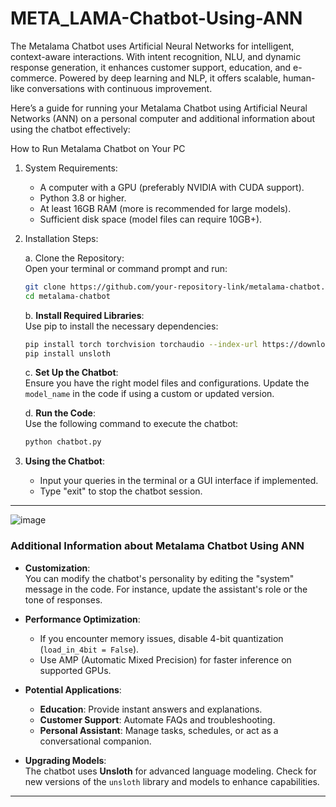 # META_LAMA-Chatbot-Using-ANN
The Metalama Chatbot uses Artificial Neural Networks for intelligent, context-aware interactions. With intent recognition, NLU, and dynamic response generation, it enhances customer support, education, and e-commerce. Powered by deep learning and NLP, it offers scalable, human-like conversations with continuous improvement.


Here’s a guide for running your Metalama Chatbot using Artificial Neural Networks (ANN) on a personal computer and additional information about using the chatbot effectively:


How to Run Metalama Chatbot on Your PC

1. System Requirements:  
   - A computer with a GPU (preferably NVIDIA with CUDA support).  
   - Python 3.8 or higher.  
   - At least 16GB RAM (more is recommended for large models).  
   - Sufficient disk space (model files can require 10GB+).  

2. Installation Steps:  

   a. Clone the Repository:  
   Open your terminal or command prompt and run:  
   ```bash
   git clone https://github.com/your-repository-link/metalama-chatbot.git
   cd metalama-chatbot
   ```

   b. **Install Required Libraries**:  
   Use pip to install the necessary dependencies:  
   ```bash
   pip install torch torchvision torchaudio --index-url https://download.pytorch.org/whl/cu118
   pip install unsloth
   ```

   c. **Set Up the Chatbot**:  
   Ensure you have the right model files and configurations. Update the `model_name` in the code if using a custom or updated version.  

   d. **Run the Code**:  
   Use the following command to execute the chatbot:  
   ```bash
   python chatbot.py
   ```

3. **Using the Chatbot**:  
   - Input your queries in the terminal or a GUI interface if implemented.  
   - Type "exit" to stop the chatbot session.

---

![image](https://github.com/user-attachments/assets/fa65c453-5272-4c09-8c8a-edb16f3f3a2d)


### **Additional Information about Metalama Chatbot Using ANN**

- **Customization**:  
  You can modify the chatbot's personality by editing the "system" message in the code. For instance, update the assistant's role or the tone of responses.

- **Performance Optimization**:  
  - If you encounter memory issues, disable 4-bit quantization (`load_in_4bit = False`).  
  - Use AMP (Automatic Mixed Precision) for faster inference on supported GPUs.  

- **Potential Applications**:  
  - **Education**: Provide instant answers and explanations.  
  - **Customer Support**: Automate FAQs and troubleshooting.  
  - **Personal Assistant**: Manage tasks, schedules, or act as a conversational companion.  

- **Upgrading Models**:  
  The chatbot uses **Unsloth** for advanced language modeling. Check for new versions of the `unsloth` library and models to enhance capabilities.  

---

